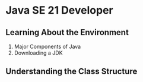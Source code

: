 # Java SE 21 Developer

## Learning About the Environment

1. Major Components of Java
2. Downloading a JDK

## Understanding the Class Structure


